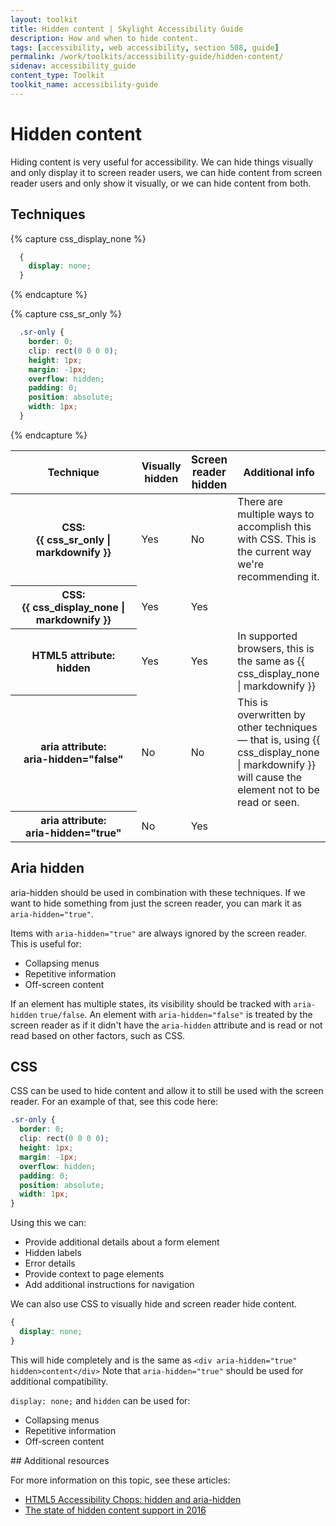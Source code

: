 ```yaml
---
layout: toolkit
title: Hidden content | Skylight Accessibility Guide
description: How and when to hide content.
tags: [accessibility, web accessibility, section 508, guide]
permalink: /work/toolkits/accessibility-guide/hidden-content/
sidenav: accessibility_guide
content_type: Toolkit
toolkit_name: accessibility-guide
---
```


# Hidden content

Hiding content is very useful for accessibility. We can hide things visually and only display it to screen reader users, we can hide content from screen reader users and only show it visually, or we can hide content from both.

## Techniques

{% capture css_display_none %}
  ```css
    {
      display: none;
    }
  ```
{% endcapture %}

{% capture css_sr_only %}
  ```css
    .sr-only {
      border: 0;
      clip: rect(0 0 0 0);
      height: 1px;
      margin: -1px;
      overflow: hidden;
      padding: 0;
      position: absolute;
      width: 1px;
    }
  ```
{% endcapture %}
<table class="post-table">
<thead>
  <tr>
    <th style="width:40%;" scope="col">
      Technique
    </th>
    <th scope="col">
      Visually hidden
    </th>
    <th scope="col" style='font-size: 1.05rem'>
      Screen reader hidden
    </th>
    <th scope="col">
      Additional info
    </th>
  </tr>
</thead>
<tbody>
  <tr>
    <th scope="row">
      CSS:<br> {{ css_sr_only | markdownify }}
    </th>
    <td>Yes</td>
    <td>No</td>
    <td>There are multiple ways to accomplish this with CSS. This is the current way we're recommending it.</td>
  </tr>
  <tr>
    <th scope="row">
      CSS:<br>
      {{ css_display_none | markdownify }}
    </th>
    <td>Yes</td>
    <td>Yes</td>
    <td></td>
  </tr>
  <tr>
    <th scope="row">
      HTML5 attribute:<br>
      <strong>hidden</strong>
    </th>
    <td>Yes</td>
    <td>Yes</td>
    <td>In supported browsers, this is the same as {{ css_display_none | markdownify }}</td>
  </tr>
  <tr>
    <th scope="row">
      aria attribute:<br>
      <strong>aria-hidden="false"</strong>
    </th>
    <td>No</td>
    <td>No</td>
    <td>This is overwritten by other techniques — that is, using {{ css_display_none | markdownify }} will cause the element not to be read or seen.</td>
  </tr>
  <tr>
    <th scope="row">
      aria attribute:<br>
      <strong>aria-hidden="true"</strong>
    </th>
    <td>No</td>
    <td>Yes</td>
    <td></td>
  </tr>
</tbody>
</table>

## Aria hidden

aria-hidden should be used in combination with these techniques. If we want to hide something from just the screen reader, you can mark it as `aria-hidden="true"`.

Items with `aria-hidden="true"` are always ignored by the screen reader. This is useful for:

- Collapsing menus
- Repetitive information
- Off-screen content

If an element has multiple states, its visibility should be tracked with `aria-hidden` `true/false`. An element with `aria-hidden="false"` is treated by the screen reader as if it didn't have the `aria-hidden` attribute and is read or not read based on other factors, such as CSS.

## CSS

CSS can be used to hide content and allow it to still be used with the screen reader. For an example of that, see this code here:

```css
.sr-only {
  border: 0;
  clip: rect(0 0 0 0);
  height: 1px;
  margin: -1px;
  overflow: hidden;
  padding: 0;
  position: absolute;
  width: 1px;
}
```

Using this we can:

- Provide additional details about a form element
- Hidden labels
- Error details
- Provide context to page elements
- Add additional instructions for navigation

We can also use CSS to visually hide and screen reader hide content.

```css
{
  display: none;
}
```

This will hide completely and is the same as `<div aria-hidden="true" hidden>content</div>` Note that `aria-hidden="true"` should be used for additional compatibility.

`display: none;` and `hidden` can be used for:

- Collapsing menus
- Repetitive information
- Off-screen content

<div class="callout--note" markdown='1'>
## Additional resources

For more information on this topic, see these articles:

- [HTML5 Accessibility Chops: hidden and aria-hidden](https://www.paciellogroup.com/blog/2012/05/html5-accessibility-chops-hidden-and-aria-hidden/)
- [The state of hidden content support in 2016](https://www.paciellogroup.com/blog/2016/01/the-state-of-hidden-content-support-in-2016/)
</div>

